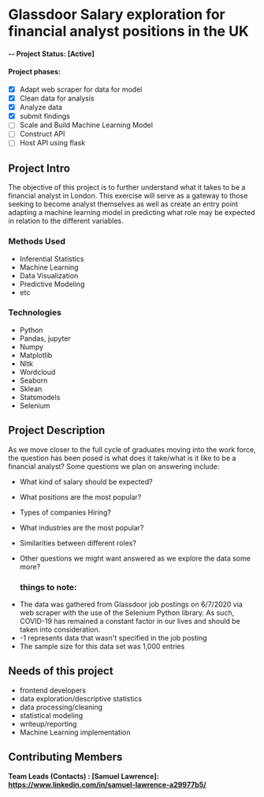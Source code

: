# **Glassdoor Salary exploration for financial analyst positions in the UK**
#### -- Project Status: [Active]
#### Project phases:
- [x] Adapt web scraper for data for model
- [x] Clean data for analysis
- [x] Analyze data
- [x] submit findings
- [ ] Scale and Build Machine Learning Model
- [ ] Construct API
- [ ] Host API using flask

## Project Intro
The objective of this project is to further understand what it takes to be a financial analyst in London. This exercise will serve as a gateway to those seeking to become analyst themselves as well as create an entry point adapting a machine learning model in predicting what role may be expected in relation to the different variables. 

### Methods Used
* Inferential Statistics
* Machine Learning
* Data Visualization
* Predictive Modeling
* etc

### Technologies
* Python
* Pandas, jupyter
* Numpy
* Matplotlib
* Nltk
* Wordcloud 
* Seaborn 
* Sklean
* Statsmodels
* Selenium

## Project Description
As we move closer to the full cycle of graduates moving into the work force, the question has been posed is what does it take/what is it like to be a financial analyst? Some questions we plan on answering include:

- What kind of salary should be expected?
- What positions are the most popular?
- Types of companies Hiring?
- What industries are the most popular?
- Similarities between different roles?
- Other questions we might want answered as we explore the data some more?

    ### things to note:

* The data was gathered from Glassdoor job postings on 6/7/2020 via web scraper with the use of the Selenium Python library. As such, COVID-19  has remained a constant factor in our lives and should be taken into consideration.
* -1 represents data that wasn't specified in the job posting
* The sample size for this data set was 1,000 entries

## Needs of this project

- frontend developers
- data exploration/descriptive statistics
- data processing/cleaning
- statistical modeling
- writeup/reporting
- Machine Learning implementation  


## Contributing  Members

**Team Leads (Contacts) : [Samuel Lawrence]: https://www.linkedin.com/in/samuel-lawrence-a29977b5/**
